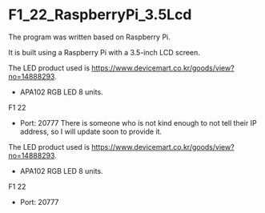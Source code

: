 # F1_22_RaspberryPi_3.5Lcd

The program was written based on Raspberry Pi.

It is built using a Raspberry Pi with a 3.5-inch LCD screen.

The LED product used is https://www.devicemart.co.kr/goods/view?no=14888293.
  - APA102 RGB LED 8 units.

F1 22 
  - Port: 20777
There is someone who is not kind enough to not tell their IP address, so I will update soon to provide it.

The LED product used is https://www.devicemart.co.kr/goods/view?no=14888293.
  - APA102 RGB LED 8 units.

F1 22 
  - Port: 20777
